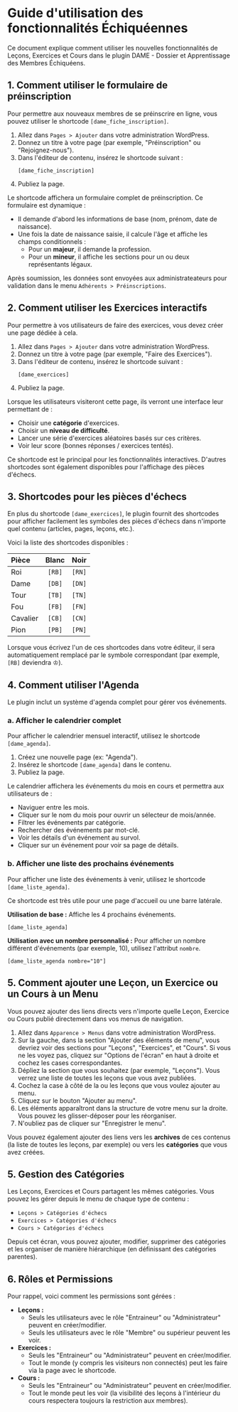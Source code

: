 # Guide d'utilisation des fonctionnalités Échiquéennes

Ce document explique comment utiliser les nouvelles fonctionnalités de Leçons, Exercices et Cours dans le plugin DAME - Dossier et Apprentissage des Membres Échiquéens.

## 1. Comment utiliser le formulaire de préinscription

Pour permettre aux nouveaux membres de se préinscrire en ligne, vous pouvez utiliser le shortcode `[dame_fiche_inscription]`.

1.  Allez dans `Pages > Ajouter` dans votre administration WordPress.
2.  Donnez un titre à votre page (par exemple, "Préinscription" ou "Rejoignez-nous").
3.  Dans l'éditeur de contenu, insérez le shortcode suivant :
    ```
    [dame_fiche_inscription]
    ```
4.  Publiez la page.

Le shortcode affichera un formulaire complet de préinscription. Ce formulaire est dynamique :
-   Il demande d'abord les informations de base (nom, prénom, date de naissance).
-   Une fois la date de naissance saisie, il calcule l'âge et affiche les champs conditionnels :
    -   Pour un **majeur**, il demande la profession.
    -   Pour un **mineur**, il affiche les sections pour un ou deux représentants légaux.

Après soumission, les données sont envoyées aux administrateateurs pour validation dans le menu `Adhérents > Préinscriptions`.

## 2. Comment utiliser les Exercices interactifs

Pour permettre à vos utilisateurs de faire des exercices, vous devez créer une page dédiée à cela.

1.  Allez dans `Pages > Ajouter` dans votre administration WordPress.
2.  Donnez un titre à votre page (par exemple, "Faire des Exercices").
3.  Dans l'éditeur de contenu, insérez le shortcode suivant :
    ```
    [dame_exercices]
    ```
4.  Publiez la page.

Lorsque les utilisateurs visiteront cette page, ils verront une interface leur permettant de :
-   Choisir une **catégorie** d'exercices.
-   Choisir un **niveau de difficulté**.
-   Lancer une série d'exercices aléatoires basés sur ces critères.
-   Voir leur score (bonnes réponses / exercices tentés).

Ce shortcode est le principal pour les fonctionnalités interactives. D'autres shortcodes sont également disponibles pour l'affichage des pièces d'échecs.

## 3. Shortcodes pour les pièces d'échecs

En plus du shortcode `[dame_exercices]`, le plugin fournit des shortcodes pour afficher facilement les symboles des pièces d'échecs dans n'importe quel contenu (articles, pages, leçons, etc.).

Voici la liste des shortcodes disponibles :

| Pièce | Blanc | Noir |
| :--- | :---: | :--: |
| Roi | `[RB]` | `[RN]` |
| Dame | `[DB]` | `[DN]` |
| Tour | `[TB]` | `[TN]` |
| Fou | `[FB]` | `[FN]` |
| Cavalier | `[CB]` | `[CN]` |
| Pion | `[PB]` | `[PN]` |

Lorsque vous écrivez l'un de ces shortcodes dans votre éditeur, il sera automatiquement remplacé par le symbole correspondant (par exemple, `[RB]` deviendra ♔).

## 4. Comment utiliser l'Agenda

Le plugin inclut un système d'agenda complet pour gérer vos événements.

### a. Afficher le calendrier complet

Pour afficher le calendrier mensuel interactif, utilisez le shortcode `[dame_agenda]`.

1.  Créez une nouvelle page (ex: "Agenda").
2.  Insérez le shortcode `[dame_agenda]` dans le contenu.
3.  Publiez la page.

Le calendrier affichera les événements du mois en cours et permettra aux utilisateurs de :
-   Naviguer entre les mois.
-   Cliquer sur le nom du mois pour ouvrir un sélecteur de mois/année.
-   Filtrer les événements par catégorie.
-   Rechercher des événements par mot-clé.
-   Voir les détails d'un événement au survol.
-   Cliquer sur un événement pour voir sa page de détails.

### b. Afficher une liste des prochains événements

Pour afficher une liste des événements à venir, utilisez le shortcode `[dame_liste_agenda]`.

Ce shortcode est très utile pour une page d'accueil ou une barre latérale.

**Utilisation de base :**
Affiche les 4 prochains événements.
```
[dame_liste_agenda]
```

**Utilisation avec un nombre personnalisé :**
Pour afficher un nombre différent d'événements (par exemple, 10), utilisez l'attribut `nombre`.
```
[dame_liste_agenda nombre="10"]
```

## 5. Comment ajouter une Leçon, un Exercice ou un Cours à un Menu

Vous pouvez ajouter des liens directs vers n'importe quelle Leçon, Exercice ou Cours publié directement dans vos menus de navigation.

1.  Allez dans `Apparence > Menus` dans votre administration WordPress.
2.  Sur la gauche, dans la section "Ajouter des éléments de menu", vous devriez voir des sections pour "Leçons", "Exercices", et "Cours". Si vous ne les voyez pas, cliquez sur "Options de l'écran" en haut à droite et cochez les cases correspondantes.
3.  Dépliez la section que vous souhaitez (par exemple, "Leçons"). Vous verrez une liste de toutes les leçons que vous avez publiées.
4.  Cochez la case à côté de la ou les leçons que vous voulez ajouter au menu.
5.  Cliquez sur le bouton "Ajouter au menu".
6.  Les éléments apparaîtront dans la structure de votre menu sur la droite. Vous pouvez les glisser-déposer pour les réorganiser.
7.  N'oubliez pas de cliquer sur "Enregistrer le menu".

Vous pouvez également ajouter des liens vers les **archives** de ces contenus (la liste de toutes les leçons, par exemple) ou vers les **catégories** que vous avez créées.

## 5. Gestion des Catégories

Les Leçons, Exercices et Cours partagent les mêmes catégories. Vous pouvez les gérer depuis le menu de chaque type de contenu :
-   `Leçons > Catégories d'échecs`
-   `Exercices > Catégories d'échecs`
-   `Cours > Catégories d'échecs`

Depuis cet écran, vous pouvez ajouter, modifier, supprimer des catégories et les organiser de manière hiérarchique (en définissant des catégories parentes).

## 6. Rôles et Permissions

Pour rappel, voici comment les permissions sont gérées :
-   **Leçons :**
    -   Seuls les utilisateurs avec le rôle "Entraineur" ou "Administrateur" peuvent en créer/modifier.
    -   Seuls les utilisateurs avec le rôle "Membre" ou supérieur peuvent les voir.
-   **Exercices :**
    -   Seuls les "Entraineur" ou "Administrateur" peuvent en créer/modifier.
    -   Tout le monde (y compris les visiteurs non connectés) peut les faire via la page avec le shortcode.
-   **Cours :**
    -   Seuls les "Entraineur" ou "Administrateur" peuvent en créer/modifier.
    -   Tout le monde peut les voir (la visibilité des leçons à l'intérieur du cours respectera toujours la restriction aux membres).
